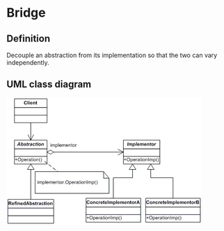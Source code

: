 # Bridge

## Definition
Decouple an abstraction from its implementation so that the two can vary independently.
<BR>

## UML class diagram
![GitHub Logo](../../../Documentations/Images/DesignPatterns/bridge.gif)
